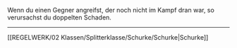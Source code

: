 Wenn du einen Gegner angreifst, der noch nicht im Kampf dran war, so verursachst du doppelten Schaden.

---
[[REGELWERK/02 Klassen/Splitterklasse/Schurke/Schurke|Schurke]]

